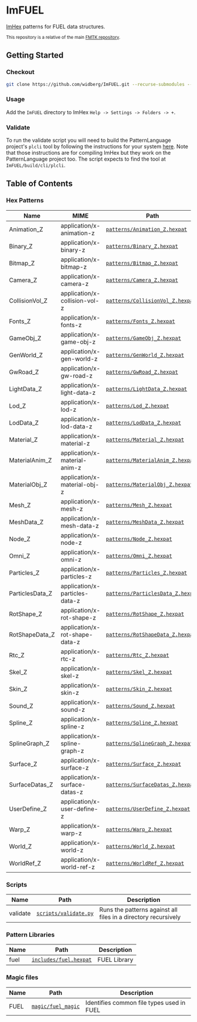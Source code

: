 # ImFUEL

[ImHex](https://imhex.werwolv.net/) patterns for FUEL data structures.

<sup>This repository is a relative of the main [FMTK repository](https://github.com/widberg/fmtk).</sup>

## Getting Started

### Checkout

```sh
git clone https://github.com/widberg/ImFUEL.git --recurse-submodules --shallow-submodules
```

### Usage

Add the `ImFUEL` directory to ImHex `Help -> Settings -> Folders -> +`.

### Validate

To run the validate script you will need to build the PatternLanguage project's `plcli` tool by following the instructions for your system [here](https://github.com/WerWolv/ImHex/tree/master/dist/compiling). Note that those instructions are for compiling ImHex but they work on the PatternLanguage project too. The script expects to find the tool at `ImFUEL/build/cli/plcli`.

## Table of Contents

### Hex Patterns

| Name | MIME | Path | Description |
|------|------|------|-------------|
| Animation_Z | application/x-animation-z | [`patterns/Animation_Z.hexpat`](patterns/Animation_Z.hexpat) | Animation_Z |
| Binary_Z | application/x-binary-z | [`patterns/Binary_Z.hexpat`](patterns/Binary_Z.hexpat) | Binary_Z |
| Bitmap_Z | application/x-bitmap-z | [`patterns/Bitmap_Z.hexpat`](patterns/Bitmap_Z.hexpat) | Bitmap_Z |
| Camera_Z | application/x-camera-z | [`patterns/Camera_Z.hexpat`](patterns/Camera_Z.hexpat) | Camera_Z |
| CollisionVol_Z | application/x-collision-vol-z | [`patterns/CollisionVol_Z.hexpat`](patterns/CollisionVol_Z.hexpat) | CollisionVol_Z |
| Fonts_Z | application/x-fonts-z | [`patterns/Fonts_Z.hexpat`](patterns/Fonts_Z.hexpat) | Fonts_Z |
| GameObj_Z | application/x-game-obj-z | [`patterns/GameObj_Z.hexpat`](patterns/GameObj_Z.hexpat) | GameObj_Z |
| GenWorld_Z | application/x-gen-world-z | [`patterns/GenWorld_Z.hexpat`](patterns/GenWorld_Z.hexpat) | GenWorld_Z |
| GwRoad_Z | application/x-gw-road-z | [`patterns/GwRoad_Z.hexpat`](patterns/GwRoad_Z.hexpat) | GwRoad_Z |
| LightData_Z | application/x-light-data-z | [`patterns/LightData_Z.hexpat`](patterns/LightData_Z.hexpat) | LightData_Z |
| Lod_Z | application/x-lod-z | [`patterns/Lod_Z.hexpat`](patterns/Lod_Z.hexpat) | Lod_Z |
| LodData_Z | application/x-lod-data-z | [`patterns/LodData_Z.hexpat`](patterns/LodData_Z.hexpat) | LodData_Z |
| Material_Z | application/x-material-z | [`patterns/Material_Z.hexpat`](patterns/Material_Z.hexpat) | Material_Z |
| MaterialAnim_Z | application/x-material-anim-z | [`patterns/MaterialAnim_Z.hexpat`](patterns/MaterialAnim_Z.hexpat) | MaterialAnim_Z |
| MaterialObj_Z | application/x-material-obj-z | [`patterns/MaterialObj_Z.hexpat`](patterns/MaterialObj_Z.hexpat) | MaterialObj_Z |
| Mesh_Z | application/x-mesh-z | [`patterns/Mesh_Z.hexpat`](patterns/Mesh_Z.hexpat) | Mesh_Z |
| MeshData_Z | application/x-mesh-data-z | [`patterns/MeshData_Z.hexpat`](patterns/MeshData_Z.hexpat) | MeshData_Z |
| Node_Z | application/x-node-z | [`patterns/Node_Z.hexpat`](patterns/Node_Z.hexpat) | Node_Z |
| Omni_Z | application/x-omni-z | [`patterns/Omni_Z.hexpat`](patterns/Omni_Z.hexpat) | Omni_Z |
| Particles_Z | application/x-particles-z | [`patterns/Particles_Z.hexpat`](patterns/Particles_Z.hexpat) | Particles_Z |
| ParticlesData_Z | application/x-particles-data-z | [`patterns/ParticlesData_Z.hexpat`](patterns/ParticlesData_Z.hexpat) | ParticlesData_Z |
| RotShape_Z | application/x-rot-shape-z | [`patterns/RotShape_Z.hexpat`](patterns/RotShape_Z.hexpat) | RotShape_Z |
| RotShapeData_Z | application/x-rot-shape-data-z | [`patterns/RotShapeData_Z.hexpat`](patterns/RotShapeData_Z.hexpat) | RotShapeData_Z |
| Rtc_Z | application/x-rtc-z | [`patterns/Rtc_Z.hexpat`](patterns/Rtc_Z.hexpat) | Rtc_Z |
| Skel_Z | application/x-skel-z | [`patterns/Skel_Z.hexpat`](patterns/Skel_Z.hexpat) | Skel_Z |
| Skin_Z | application/x-skin-z | [`patterns/Skin_Z.hexpat`](patterns/Skin_Z.hexpat) | Skin_Z |
| Sound_Z | application/x-sound-z | [`patterns/Sound_Z.hexpat`](patterns/Sound_Z.hexpat) | Sound_Z |
| Spline_Z | application/x-spline-z | [`patterns/Spline_Z.hexpat`](patterns/Spline_Z.hexpat) | Spline_Z |
| SplineGraph_Z | application/x-spline-graph-z | [`patterns/SplineGraph_Z.hexpat`](patterns/SplineGraph_Z.hexpat) | SplineGraph_Z |
| Surface_Z | application/x-surface-z | [`patterns/Surface_Z.hexpat`](patterns/Surface_Z.hexpat) | Surface_Z |
| SurfaceDatas_Z | application/x-surface-datas-z | [`patterns/SurfaceDatas_Z.hexpat`](patterns/SurfaceDatas_Z.hexpat) | SurfaceDatas_Z |
| UserDefine_Z | application/x-user-define-z | [`patterns/UserDefine_Z.hexpat`](patterns/UserDefine_Z.hexpat) | UserDefine_Z |
| Warp_Z | application/x-warp-z | [`patterns/Warp_Z.hexpat`](patterns/Warp_Z.hexpat) | Warp_Z |
| World_Z | application/x-world-z | [`patterns/World_Z.hexpat`](patterns/World_Z.hexpat) | World_Z |
| WorldRef_Z | application/x-world-ref-z | [`patterns/WorldRef_Z.hexpat`](patterns/WorldRef_Z.hexpat) | WorldRef_Z |

### Scripts

| Name | Path | Description |
|------|------|-------------|
| validate | [`scripts/validate.py`](scripts/validate.py) | Runs the patterns against all files in a directory recursively |

### Pattern Libraries

| Name | Path | Description |
|------|------|-------------|
| fuel | [`includes/fuel.hexpat`](includes/fuel.hexpat) | FUEL Library |

### Magic files

| Name | Path | Description |
|------|------|-------------|
| FUEL | [`magic/fuel_magic`](magic/fuel_magic) | Identifies common file types used in FUEL |
